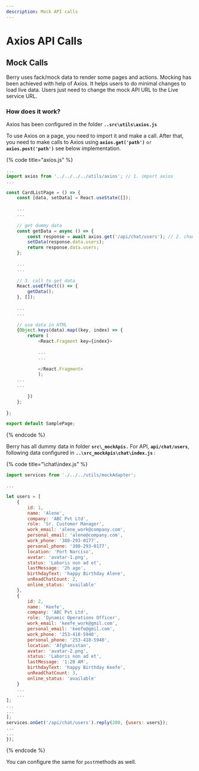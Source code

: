 ```yaml
---
description: Mock API calls
---
```


# Axios API Calls

## Mock Calls

Berry uses fack/mock data to render some pages and actions. Mocking has been achieved with help of Axios. It helps users to do minimal changes to load live data. Users just need to change the mock API URL to the Live service URL. 

### How does it work?

Axios has been configured in the folder **`..src\utils\axios.js`**

To use Axios on a page, you need to import it and make a call. After that, you need to make calls to Axios using **`axios.get('path')`** `or` **`axios.post('path')`** see below implementation.

{% code title="axios.js" %}
```javascript
...
import axios from '../../../../utils/axios'; // 1. import axios
...

const CardListPage = () => {
    const [data, setData] = React.useState([]);
    
    ...
    ...
    
    // get dummy data
    const getData = async () => {
        const response = await axios.get('/api/chat/users'); // 2. change it to live service URL
        setData(response.data.users);
        return response.data.users;
    };
   
    ...
    ...
    
    // 3. call to get data
    React.useEffect(() => {
        getData();
    }, []);
    
    ...
    ...
    
    // use data in HTML
    {Object.keys(data).map((key, index) => {
        return (
            <React.Fragment key={index}>
            
            ...
            ...
            
            </React.Fragment>
            );
    ...
    ...
    
        })
    };
    
};

export default SamplePage;
```
{% endcode %}

Berry has all dummy data in folder **`src\_mockApis.`** For API, **`api/chat/users`**, following data configured in **`..\src_mockApis\chat\index.js`** :

{% code title="\\chat\\index.js" %}
```javascript
import services from './../../utils/mockAdapter';

...

let users = [
    {
        id: 1,
        name: 'Alene',
        company: 'ABC Pvt Ltd',
        role: 'Sr. Customer Manager',
        work_email: 'alene_work@company.com',
        personal_email: 'alene@company.com',
        work_phone: '380-293-0177',
        personal_phone: '380-293-0177',
        location: 'Port Narciso',
        avatar: 'avatar-1.png',
        status: 'Laboris non ad et',
        lastMessage: '2h ago',
        birthdayText: 'happy Birthday Alene',
        unReadChatCount: 2,
        online_status: 'available'
    },
    {
        id: 2,
        name: 'Keefe',
        company: 'ABC Pvt Ltd',
        role: 'Dynamic Operations Officer',
        work_email: 'keefe_work@gmil.com',
        personal_email: 'keefe@gmil.com',
        work_phone: '253-418-5940',
        personal_phone: '253-418-5940',
        location: 'Afghanistan',
        avatar: 'avatar-2.png',
        status: 'Laboris non ad et',
        lastMessage: '1:20 AM',
        birthdayText: 'happy Birthday Keefe',
        unReadChatCount: 3,
        online_status: 'available'
    }
    ...
    ...
];
...
...
];
services.onGet('/api/chat/users').reply(200, {users: users});
...
...
});

```
{% endcode %}

You can configure the same for `post`methods as well. 

